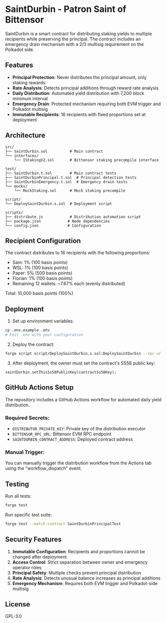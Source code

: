 # SaintDurbin - Patron Saint of Bittensor

SaintDurbin is a smart contract for distributing staking yields to multiple recipients while preserving the principal. The contract includes an emergency drain mechanism with a 2/3 multisig requirement on the Polkadot side.

## Features

- **Principal Protection**: Never distributes the principal amount, only staking rewards
- **Rate Analysis**: Detects principal additions through reward rate analysis
- **Daily Distribution**: Automated yield distribution with 7,200 block minimum interval
- **Emergency Drain**: Protected mechanism requiring both EVM trigger and Polkadot multisig
- **Immutable Recipients**: 16 recipients with fixed proportions set at deployment

## Architecture

```
src/
├── SaintDurbin.sol          # Main contract
└── interfaces/
    └── IStakingV2.sol       # Bittensor staking precompile interface

test/
├── SaintDurbin.t.sol        # Main contract tests
├── SaintDurbinPrincipal.t.sol  # Principal detection tests
├── SaintDurbinEmergency.t.sol  # Emergency drain tests
└── mocks/
    └── MockStaking.sol      # Mock staking precompile

script/
└── DeploySaintDurbin.s.sol  # Deployment script

scripts/
├── distribute.js            # Distribution automation script
├── package.json            # Node dependencies
└── config.json             # Configuration
```

## Recipient Configuration

The contract distributes to 16 recipients with the following proportions:
- Sam: 1% (100 basis points)
- WSL: 1% (100 basis points)
- Paper: 5% (500 basis points)
- Florian: 1% (100 basis points)
- Remaining 12 wallets: ~7.67% each (evenly distributed)

Total: 10,000 basis points (100%)

## Deployment

1. Set up environment variables:
```bash
cp .env.example .env
# Edit .env with your configuration
```

2. Deploy the contract:
```bash
forge script script/DeploySaintDurbin.s.sol:DeploySaintDurbin --rpc-url $BITTENSOR_RPC_URL --broadcast
```

3. After deployment, the owner must set the contract's SS58 public key:
```solidity
saintDurbin.setThisSs58PublicKey(contractSs58Key);
```

## GitHub Actions Setup

The repository includes a GitHub Actions workflow for automated daily yield distribution.

### Required Secrets:
- `DISTRIBUTOR_PRIVATE_KEY`: Private key of the distribution executor
- `BITTENSOR_RPC_URL`: Bittensor EVM RPC endpoint
- `SAINTDURBIN_CONTRACT_ADDRESS`: Deployed contract address

### Manual Trigger:
You can manually trigger the distribution workflow from the Actions tab using the "workflow_dispatch" event.

## Testing

Run all tests:
```bash
forge test
```

Run specific test suite:
```bash
forge test --match-contract SaintDurbinPrincipalTest
```

## Security Features

1. **Immutable Configuration**: Recipients and proportions cannot be changed after deployment
2. **Access Control**: Strict separation between owner and emergency operator roles
3. **Principal Safety**: Multiple checks prevent principal distribution
4. **Rate Analysis**: Detects unusual balance increases as principal additions
5. **Emergency Mechanism**: Requires both EVM trigger and Polkadot-side multisig

## License

GPL-3.0

